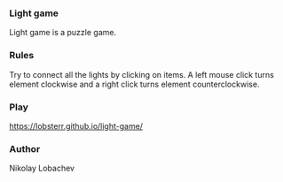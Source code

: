 ### Light game

Light game is a puzzle game.

### Rules

Try to connect all the lights by clicking on items. A left mouse click turns element clockwise and a right click turns element counterclockwise.

### Play

https://lobsterr.github.io/light-game/

### Author

Nikolay Lobachev
